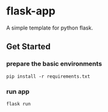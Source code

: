 # flask-app

A simple template for python flask.

## Get Started

### prepare the basic environments

`pip install -r requirements.txt`

### run app

`flask run`
